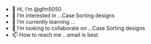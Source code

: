 - 👋 Hi, I’m @gfm5050
- 👀 I’m interested in ...Case Sorting designs
- 🌱 I’m currently learning ...
- 💞️ I’m looking to collaborate on ...Case Sorting designs
- 📫 How to reach me ...email is best

<!---
gfm5050/gfm5050 is a ✨ special ✨ repository because its `README.md` (this file) appears on your GitHub profile.
You can click the Preview link to take a look at your changes.
--->
